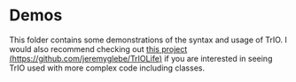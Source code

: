 # Demos
This folder contains some demonstrations of the syntax and usage of TrIO. I would also recommend checking out [this project (https://github.com/jeremyglebe/TrIOLife)](https://github.com/jeremyglebe/TrIOLife) if you are interested in seeing TrIO used with more complex code including classes.